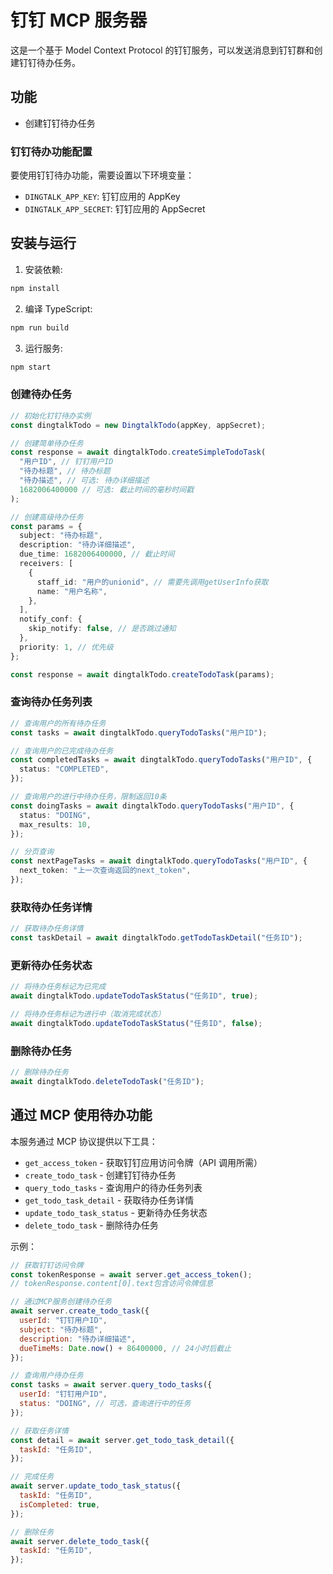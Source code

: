 # 钉钉 MCP 服务器

这是一个基于 Model Context Protocol 的钉钉服务，可以发送消息到钉钉群和创建钉钉待办任务。

## 功能

- 创建钉钉待办任务

### 钉钉待办功能配置

要使用钉钉待办功能，需要设置以下环境变量：

- `DINGTALK_APP_KEY`: 钉钉应用的 AppKey
- `DINGTALK_APP_SECRET`: 钉钉应用的 AppSecret

## 安装与运行

1. 安装依赖:

```bash
npm install
```

2. 编译 TypeScript:

```bash
npm run build
```

3. 运行服务:

```bash
npm start
```

### 创建待办任务

```typescript
// 初始化钉钉待办实例
const dingtalkTodo = new DingtalkTodo(appKey, appSecret);

// 创建简单待办任务
const response = await dingtalkTodo.createSimpleTodoTask(
  "用户ID", // 钉钉用户ID
  "待办标题", // 待办标题
  "待办描述", // 可选: 待办详细描述
  1682006400000 // 可选: 截止时间的毫秒时间戳
);

// 创建高级待办任务
const params = {
  subject: "待办标题",
  description: "待办详细描述",
  due_time: 1682006400000, // 截止时间
  receivers: [
    {
      staff_id: "用户的unionid", // 需要先调用getUserInfo获取
      name: "用户名称",
    },
  ],
  notify_conf: {
    skip_notify: false, // 是否跳过通知
  },
  priority: 1, // 优先级
};

const response = await dingtalkTodo.createTodoTask(params);
```

### 查询待办任务列表

```typescript
// 查询用户的所有待办任务
const tasks = await dingtalkTodo.queryTodoTasks("用户ID");

// 查询用户的已完成待办任务
const completedTasks = await dingtalkTodo.queryTodoTasks("用户ID", {
  status: "COMPLETED",
});

// 查询用户的进行中待办任务，限制返回10条
const doingTasks = await dingtalkTodo.queryTodoTasks("用户ID", {
  status: "DOING",
  max_results: 10,
});

// 分页查询
const nextPageTasks = await dingtalkTodo.queryTodoTasks("用户ID", {
  next_token: "上一次查询返回的next_token",
});
```

### 获取待办任务详情

```typescript
// 获取待办任务详情
const taskDetail = await dingtalkTodo.getTodoTaskDetail("任务ID");
```

### 更新待办任务状态

```typescript
// 将待办任务标记为已完成
await dingtalkTodo.updateTodoTaskStatus("任务ID", true);

// 将待办任务标记为进行中（取消完成状态）
await dingtalkTodo.updateTodoTaskStatus("任务ID", false);
```

### 删除待办任务

```typescript
// 删除待办任务
await dingtalkTodo.deleteTodoTask("任务ID");
```

## 通过 MCP 使用待办功能

本服务通过 MCP 协议提供以下工具：

- `get_access_token` - 获取钉钉应用访问令牌（API 调用所需）
- `create_todo_task` - 创建钉钉待办任务
- `query_todo_tasks` - 查询用户的待办任务列表
- `get_todo_task_detail` - 获取待办任务详情
- `update_todo_task_status` - 更新待办任务状态
- `delete_todo_task` - 删除待办任务

示例：

```javascript
// 获取钉钉访问令牌
const tokenResponse = await server.get_access_token();
// tokenResponse.content[0].text包含访问令牌信息

// 通过MCP服务创建待办任务
await server.create_todo_task({
  userId: "钉钉用户ID",
  subject: "待办标题",
  description: "待办详细描述",
  dueTimeMs: Date.now() + 86400000, // 24小时后截止
});

// 查询用户待办任务
const tasks = await server.query_todo_tasks({
  userId: "钉钉用户ID",
  status: "DOING", // 可选，查询进行中的任务
});

// 获取任务详情
const detail = await server.get_todo_task_detail({
  taskId: "任务ID",
});

// 完成任务
await server.update_todo_task_status({
  taskId: "任务ID",
  isCompleted: true,
});

// 删除任务
await server.delete_todo_task({
  taskId: "任务ID",
});
```
